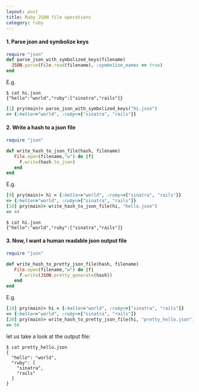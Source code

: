 ```yaml
---
layout: post
title: Ruby JSON file operations
category: ruby
---
```


#### 1. Parse json and symbolize keys

```ruby
require "json"
def parse_json_with_symbolized_keys(filename)
  JSON.parse(File.read(filename), :symbolize_names => true)
end
```

E.g.

```
$ cat hi.json
{"hello":"world","ruby":["sinatra","rails"]}
```

```ruby
[1] pry(main)> parse_json_with_symbolized_keys("hi.json")
=> {:hello=>"world", :ruby=>["sinatra", "rails"]}
```

#### 2. Write a hash to a json file

```ruby
require "json"

def write_hash_to_json_file(hash, filename)
   File.open(filename,"w") do |f|
     f.write(hash.to_json)
   end
end
```

E.g.

```ruby
[9] pry(main)> hi = {:hello=>"world", :ruby=>["sinatra", "rails"]}
=> {:hello=>"world", :ruby=>["sinatra", "rails"]}
[10] pry(main)> write_hash_to_json_file(hi, "hello.json")
=> 44
```

```
$ cat hi.json
{"hello":"world","ruby":["sinatra","rails"]}
```

#### 3. Now, I want a human readable json output file

```ruby
require "json"

def write_hash_to_pretty_json_file(hash, filename)
   File.open(filename,"w") do |f|
     f.write(JSON.pretty_generate(hash))
   end
end
```

E.g.

```ruby
[19] pry(main)> hi = {:hello=>"world", :ruby=>["sinatra", "rails"]}
=> {:hello=>"world", :ruby=>["sinatra", "rails"]}
[20] pry(main)> write_hash_to_pretty_json_file(hi, "pretty_hello.json")
=> 66
```

let us take a look at the output file:

```
$ cat pretty_hello.json
{
  "hello": "world",
  "ruby": [
    "sinatra",
    "rails"
  ]
}
```
